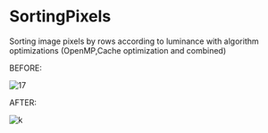 # SortingPixels
Sorting image pixels by rows according to luminance with algorithm optimizations (OpenMP,Cache optimization and combined)


BEFORE:

![17](https://user-images.githubusercontent.com/75023202/235950709-d13e48b8-93d9-4385-9712-e1eed9172900.jpg)



AFTER:

![k](https://user-images.githubusercontent.com/75023202/235950727-42d9c107-b594-4b0b-9dfe-87a7a64d2905.jpg)


